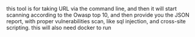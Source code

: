 this tool is for taking URL via the command line, and then it will start scanning according to the Owasp top 10, and then provide you the JSON report, with proper vulnerabilities scan, like sql injection, and cross-site scripting. this will also need docker to run
